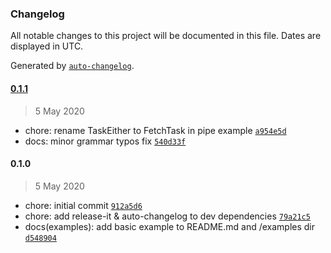 ### Changelog

All notable changes to this project will be documented in this file. Dates are displayed in UTC.

Generated by [`auto-changelog`](https://github.com/CookPete/auto-changelog).

#### [0.1.1](https://github.com/monstasat/fp-fetch/compare/0.1.0...0.1.1)

> 5 May 2020

- chore: rename TaskEither to FetchTask in pipe example [`a954e5d`](https://github.com/monstasat/fp-fetch/commit/a954e5d828e4c34ee8c7b8e921b2ff7480fd2cb8)
- docs: minor grammar typos fix [`540d33f`](https://github.com/monstasat/fp-fetch/commit/540d33fe07511a0c198edf67f0f897ecdd413583)

#### 0.1.0

> 5 May 2020

- chore: initial commit [`912a5d6`](https://github.com/monstasat/fp-fetch/commit/912a5d637ccf5d160b64c7603639c535213b92a4)
- chore: add release-it & auto-changelog to dev dependencies [`79a21c5`](https://github.com/monstasat/fp-fetch/commit/79a21c54b6433cdf9e14032982484b1be11d2a71)
- docs(examples): add basic example to README.md and /examples dir [`d548904`](https://github.com/monstasat/fp-fetch/commit/d548904d972d5dad1f905a0f600f923bf2b776ab)
